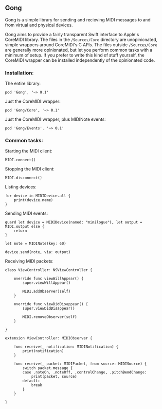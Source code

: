 ## Gong

Gong is a simple library for sending and recieving MIDI messages to and from virtual and physical devices.

Gong aims to provide a fairly transparent Swift interface to Apple's CoreMIDI library. The files in the `/Sources/Core` directory are unopinionated, simple wrappers around CoreMIDI's C APIs. The files outside `/Sources/Core` are generally more opinionated, but let you perform common tasks with a minimum of setup. If you prefer to write this kind of stuff yourself, the CoreMIDI wrapper can be installed independently of the opinionated code.

### Installation:

The entire library:

`pod 'Gong', '~> 0.1'`

Just the CoreMIDI wrapper:

`pod 'Gong/Core', '~> 0.1'`

Just the CoreMIDI wrapper, plus MIDINote events:

`pod 'Gong/Events', '~> 0.1'`

### Common tasks:

Starting the MIDI client:

```
MIDI.connect()
```

Stopping the MIDI client:

```
MIDI.disconnect()
```

Listing devices:

```
for device in MIDIDevice.all {
    print(device.name)
}
```

Sending MIDI events:

```
guard let device = MIDIDevice(named: "minilogue"), let output = MIDI.output else {
    return
}

let note = MIDINote(key: 60)

device.send(note, via: output)
```

Receiving MIDI packets:

```
class ViewController: NSViewController {

    override func viewWillAppear() {
        super.viewWillAppear()
        
        MIDI.addObserver(self)
    }
    
    override func viewDidDisappear() {
        super.viewDidDisappear()
        
        MIDI.removeObserver(self)
    }

}

extension ViewController: MIDIObserver {
    
    func receive(_ notification: MIDINotification) {
        print(notification)
    }
    
    func receive(_ packet: MIDIPacket, from source: MIDISource) {
        switch packet.message {
        case .noteOn, .noteOff, .controlChange, .pitchBendChange:
            print(packet, source)
        default:
            break
        }
    }
    
}
```
